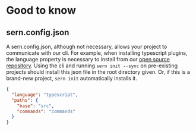 # Good to know

## sern.config.json
A sern.config.json, although not necessary, allows your project to communicate with our cli.
For example, when installing typescript plugins, the language property is necessary to install from our
[open source repository](https://github.com/sern-handler/awesome-plugins).
Using the cli and running `sern init --sync` on pre-existing projects should install this json file in the root directory given.
Or, if this is a brand-new project, `sern init` automatically installs it.

```json
{
  "language": "typescript",
  "paths": {
    "base": "src",
    "commands": "commands"
  }
}
```